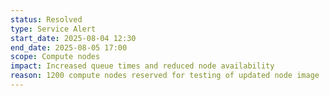 ```yaml
---
status: Resolved 
type: Service Alert
start_date: 2025-08-04 12:30
end_date: 2025-08-05 17:00
scope: Compute nodes
impact: Increased queue times and reduced node availability
reason: 1200 compute nodes reserved for testing of updated node image
---
```

